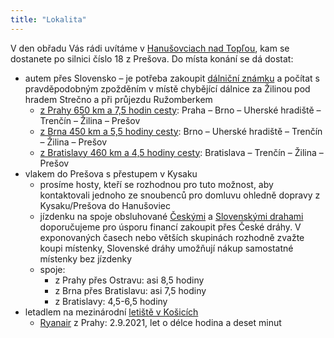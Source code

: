 ```yaml
---
title: "Lokalita"
---
```

V den obřadu Vás rádi uvítáme v [Hanušovciach nad Topľou](https://mapy.cz/s/mujobuteja), kam se dostanete po silnici číslo 18 z Prešova. Do místa konání se dá dostat:

*   autem přes Slovensko – je potřeba zakoupit [dálniční známku](https://eznamka.sk/selfcare/purchase) a počítat s pravděpodobným zpožděním v místě chybějící dálnice za Žilinou pod hradem Strečno a při průjezdu Ružomberkem
    *   [z Prahy 650 km a 7,5 hodin cesty](https://mapy.cz/s/bovokuguga): Praha – Brno – Uherské hradiště – Trenčín – Žilina – Prešov
    *   [z Brna 450 km a 5,5 hodiny cesty](https://mapy.cz/s/genovuzume): Brno – Uherské hradiště – Trenčín – Žilina – Prešov
    *   [z Bratislavy 460 km a 4,5 hodiny cesty](https://mapy.cz/s/balozekove): Bratislava – Trenčín – Žilina – Prešov
*  vlakem do Prešova s přestupem v Kysaku
    *   prosíme hosty, kteří se rozhodnou pro tuto možnost, aby kontaktovali jednoho ze snoubenců pro domluvu ohledně dopravy z Kysaku/Prešova do Hanušoviec
    *   jízdenku na spoje obsluhované [Českými](https://www.cd.cz/) a [Slovenskými drahami](https://www.zssk.sk/) doporučujeme pro úsporu financí zakoupit přes České dráhy. V exponovaných časech nebo větších skupinách rozhodně zvažte koupi místenky, Slovenské dráhy umožňují nákup samostatné místenky bez jízdenky
    *   spoje:
        *    z Prahy přes Ostravu: asi 8,5 hodiny
        *   z Brna přes Bratislavu: asi 7,5 hodiny
        *   z Bratislavy: 4,5-6,5 hodiny
*  letadlem na mezinárodní [letiště v Košicích](https://www.airportkosice.sk/)
    *   [Ryanair](https://www.ryanair.com/) z Prahy: 2.9.2021, let o délce hodina a deset minut

